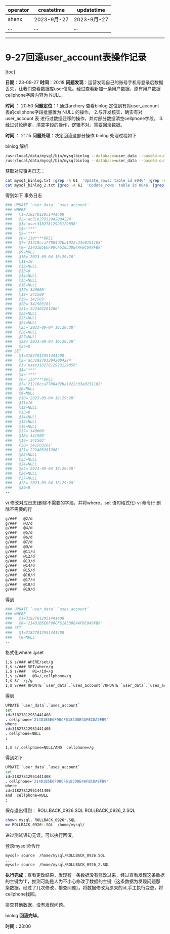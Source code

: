 | operator | createtime | updatetime |
| -------- | ---------- | ---------- |
| shenx    | 2023-9月-27 | 2023-9月-27 |
| ... | ... | ... |
---
# 9-27回滚user_account表操作记录

[toc]

**日期**：23-09-27
**时间**：20:18 
**问题发现**：运营发现自己的账号手机号登录后数据丢失，让我们查看数据库user信息。经过查看新加一条用户数据，原有用户数据cellphone字段内容为 NULL。


**时间** ： 20:50
**问题定位**：1.通过archery 查看binlog 定位到有对user_account 表的cellphone字段批量置为 NULL 的操作。
         2.与开发核实，确实有对 user_account 表 进行过数据迁移的操作，并对部分数据清空cellphone字段。
         3.经过讨论确定，清空字段的操作，逻辑不对。需要回滚数据。

**时间** ： 21:15
**问题处理**：决定回滚这部分操作
binlog 处理过程如下

binlog 解析
```bash
/usr/local/data/mysql/bin/mysqlbinlog --database=user_data --base64-output=decode-rows -v --start-datetime='2023-09-26 18:00:00'  mysql-bin.001608 > /root/mysql_binlog.txt
/usr/local/data/mysql/bin/mysqlbinlog --database=user_data --base64-output=decode-rows -v --start-datetime='2023-09-26 18:00:00'  mysql-bin.001609 > /root/mysql_binlog_2.txt
```


获取对应事务日志：
```bash
cat mysql_binlog.txt |grep -A 61  'Update_rows: table id 8046' |grep -A 60  'UPDATE `user_data`.`uses_account`'  > ROLLBACK_0926.SQL
cat mysql_binlog_2.txt |grep -A 61  'Update_rows: table id 8046' |grep -A 60  'UPDATE `user_data`.`uses_account`'  > ROLLBACK_0926_2.SQL
```


得到如下 事务日志
```bash
### UPDATE `user_data`.`uses_account`
### WHERE
###   @1=31827812951441408
###   @2='ac31827812942004224'
###   @3='user31827812923129856'
###   @4='***'
###   @5='***'
###   @6='130****8051'
###   @7='21218cca77804d2ba1922c33e0151105'
###   @8='214D1B5E6F90CF6183D0E4AFBC0A9FB9'
###   @9=NULL
###   @10='2023-09-04 16:29:28'
###   @11=10
###   @12=NULL
###   @13=0
###   @14=NULL
###   @15=NULL
###   @16=NULL
###   @17='340000'
###   @18='341500'
###   @19='341503'
###   @20='341503101'
###   @21='222403201206'
###   @22=NULL
###   @23=NULL
###   @24=NULL
###   @25='2023-09-04 16:29:28'
###   @26=NULL
###   @27=NULL
###   @28='2023-09-04 16:29:28'
###   @29=0
### SET
###   @1=31827812951441408
###   @2='ac31827812942004224'
###   @3='user31827812923129856'
###   @4='***'
###   @5='***'
###   @6='130****8051'
###   @7='21218cca77804d2ba1922c33e0151105'
###   @8=NULL
###   @9=NULL
###   @10='2023-09-04 16:29:28'
###   @11=10
###   @12=NULL
###   @13=0
###   @14=NULL
###   @15=NULL
###   @16=NULL
###   @17='340000'
###   @18='341500'
###   @19='341503'
###   @20='341503101'
###   @21='222403201206'
###   @22=NULL
###   @23=NULL
###   @24=NULL
###   @25='2023-09-04 16:29:28'
###   @26=NULL
###   @27=NULL
###   @28='2023-09-04 16:29:28'
###   @29=0
--

```


vi 修改对应日志(删除不需要的字段，并将where，set 语句格式化)
vi 命令行
删除不需要的行
```bash
g/###   @2/d
g/###   @3/d
g/###   @4/d
g/###   @5/d
g/###   @6/d
g/###   @7/d
g/###   @9/d
g/###   @11/d
g/###   @12/d
g/###   @13/d
g/###   @14/d
g/###   @15/d
g/###   @16/d
g/###   @17/d
g/###   @18/d
g/###   @19/d
```


得到
```bash
### UPDATE `user_data`.`uses_account`
### WHERE
###   @1=31827812951441408
###   @8='214D1B5E6F90CF6183D0E4AFBC0A9FB9'
### SET
###   @1=31827812951441408
###   @8=NULL
--
```


格式化where 与set 
```bash
1,$ s/### WHERE/set/g
1,$ s/### SET/where/g
1,$ s/###   @1=/id=/g
1,$ s/###   @8=/,cellphone=/g
1,$ S/--/;/g
1,$ S/### UPDATE `user_data`.`uses_account`/UPDATE `user_data`.`uses_account`/g
```


得到
```bash
UPDATE `user_data`.`uses_account`
set
id=31827812951441408
，cellphone='214D1B5E6F90CF6183D0E4AFBC0A9FB9'
where
id=31827812951441408
，cellphone=NULL
;
```

`1,$ s/,cellphone=NULL/AND  cellphone=/g`

得到如下
```bash
UPDATE `user_data`.`uses_account`
set
id=31827812951441408
，cellphone='214D1B5E6F90CF6183D0E4AFBC0A9FB9'
where
id=31827812951441408
and  cellphone=NULL
;
```


保存退出得到：
ROLLBACK_0926.SQL
ROLLBACK_0926_2.SQL

```bash
chown mysql. ROLLBACK_0926*.SQL
mv ROLLBACK_0926*.SQL  /home/mysql/
```

进过测试语句无误，可以执行回滚。


登录mysql命令行
```bash
mysql> source  /home/mysql/ROLLBACK_0926.SQL
...
mysql> source  /home/mysql/ROLLBACK_0926_2.SQL
```

**执行完成**：查看更改结果，发现有一条数据没有修改过来，经过查看发现这条数据的主键为'1'，推测可能是人为不小心修改了数据的主键（这条数据为发现问题那条数据，经过了几次修改，排查问题）。将数据修改为原来的id,手工执行变更，将cellphone找回。

排查其他数据，没有发现问题。

binlog **回滚完毕**。

**时间**：23:00